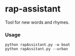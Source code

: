 # rap-assistant
Tool for new words and rhymes.

### Usage
```
python rapAssistant.py -w boat
python rapAssitant.py --urban
```
